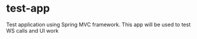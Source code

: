 test-app
========

Test application using Spring MVC framework. This app will be used to test WS calls and UI work
